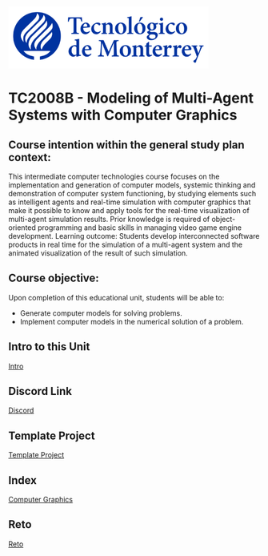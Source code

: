 ![Tec de Monterrey](images/logotecmty.png)
# TC2008B - Modeling of Multi-Agent Systems with Computer Graphics

## Course intention within the general study plan context:
This intermediate computer technologies course focuses on the implementation and generation of computer models, systemic thinking and demonstration of computer system functioning, by studying elements such as intelligent agents and real-time simulation with computer graphics that make it possible to know and apply tools for the real-time visualization of multi-agent simulation results. Prior knowledge is required of object-oriented programming and basic skills in managing video game engine development. Learning outcome: Students develop interconnected software products in real time for the simulation of a multi-agent system and the animated visualization of the result of such simulation.

## Course objective:
Upon completion of this educational unit, students will be able to:
* Generate computer models for solving problems.
* Implement computer models in the numerical solution of a problem.

## Intro to this Unit
[Intro](/slides/00-intro.pdf)

## Discord Link
[Discord](https://discord.gg/JQacNv25dg)

## Template Project
[Template Project](/template-project/README.md)

## Index
[Computer Graphics](/graphics/0_README.md)

## Reto
[Reto](https://github.com/Manchas2k4/tc2008b/blob/main/project-ad2023/Reto%20AD2023-P03.docx)
